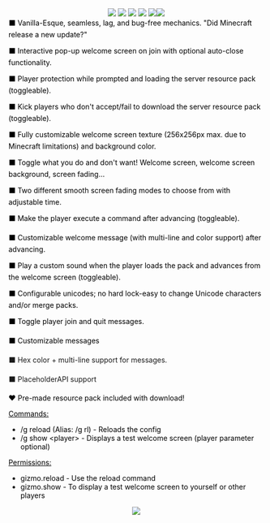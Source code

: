 <center><span class="bbcode-size-14"><span style="color:black"><img src="https://i.imgur.com/vTPbSFt.png" />
<img src="https://i.imgur.com/dcQlKai.png" />          <a href="#"><img src="https://i.imgur.com/Dmfv2vL.png" /></a> <img src="https://i.imgur.com/9oJ9pZM.png" />             <img src="https://i.imgur.com/yVh6qcc.gif" /><img src="https://i.imgur.com/I6Fu7fC.png" /></span></span>
<span style="color:black">
</span></center>
<div style="text-align: left"><span class="bbcode-size-4"><span style="color:black">⬛ Vanilla-Esque, seamless, lag, and bug-free mechanics. "Did Minecraft release a new update?"</span></span>

<span class="bbcode-size-4"><span style="color:black">⬛ Interactive pop-up welcome screen on join with optional auto-close functionality.</span></span>

<span class="bbcode-size-4"><span style="color:black">⬛ Player protection while prompted and loading the server resource pack (toggleable).</span></span>

<span class="bbcode-size-4"><span style="color:black">⬛ Kick players who don't accept/fail to download the server resource pack (toggleable).</span></span></div>

<span class="bbcode-size-4"><span style="color:black">⬛ Fully customizable welcome screen texture (256x256px max. due to Minecraft limitations) and background color.</span></span>

<span class="bbcode-size-4"><span style="color:black">⬛ Toggle what you do and don't want! Welcome screen, welcome screen background, screen fading...</span></span>

<span class="bbcode-size-4"><span style="color:black">⬛ Two different smooth screen fading modes to choose from with adjustable time.</span></span>

<span class="bbcode-size-4"><span style="color:black">⬛ Make the player execute a command after advancing (toggleable).</span></span>

<span class="bbcode-size-4"><span style="color:black">⬛ Customizable welcome message (with multi-line and color support) after advancing.</span></span>

<span class="bbcode-size-4"><span style="color:black">⬛ Play a custom sound when the player loads the pack and advances from the welcome screen (toggleable).</span></span>

<span class="bbcode-size-4"><span style="color:black">⬛ Configurable unicodes; no hard lock-easy to change Unicode characters and/or merge packs.</span></span>

<span class="bbcode-size-4"><span style="color:black">⬛ Toggle player join and quit messages.</span></span>

<span class="bbcode-size-4"><span style="color:black">⬛ Customizable messages
</span></span>
<div style="text-align: left">⬛ Hex color + multi-line support for messages.

⬛ PlaceholderAPI support
</div>
<span class="bbcode-size-4"><span style="color:black">❤️ Pre-made resource pack included with download!</span></span>


<span class="bbcode-size-4"><span style="color:black"><u>Commands:</u></span></span>
<ul>
<li><span class="bbcode-size-4"><span style="color:black">/g reload (Alias: /g rl) - Reloads the config</span></span>
</li><li><span class="bbcode-size-4"><span style="color:black">/g show &lt;player&gt; - Displays a test welcome screen (player parameter optional)</span></span>
</li></ul>

<span class="bbcode-size-4"><span style="color:black"><u>Permissions:</u></span></span>
<ul>
<li><span class="bbcode-size-4"><span style="color:black">gizmo.reload - Use the reload command</span></span>
</li><li><span class="bbcode-size-4"><span style="color:black">gizmo.show - To display a test welcome screen to yourself or other players</span></span>
</li></ul>
<center><a href="#"><span class="bbcode-size-5"><span style="color:black"><img src="https://i.imgur.com/xVN4CJh.png" /></span></span></a></center>
